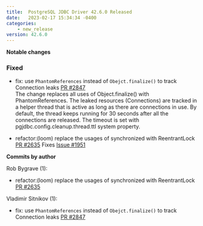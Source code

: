 ```yaml
---
title:  PostgreSQL JDBC Driver 42.6.0 Released
date:   2023-02-17 15:34:34 -0400
categories:
    - new_release
version: 42.6.0
---
```

**Notable changes**


### Fixed
* fix: use `PhantomReferences` instead of `Obejct.finalize()` to track Connection leaks [PR #2847](https://github.com/pgjdbc/pgjdbc/pull/2847)\
    The change replaces all uses of Object.finalize() with PhantomReferences.
    The leaked resources (Connections) are tracked in a helper thread that is active as long as
    there are connections in use. By default, the thread keeps running for 30 seconds after all
    the connections are released. The timeout is set with pgjdbc.config.cleanup.thread.ttl system property.

* refactor:(loom) replace the usages of synchronized with ReentrantLock [PR #2635](https://github.com/pgjdbc/pgjdbc/pull/2635)
    Fixes [Issue #1951](https://github.com/pgjdbc/pgjdbc/issues/1951)



<!--more-->

**Commits by author**

Rob Bygrave (1):
* refactor:(loom) replace the usages of synchronized with ReentrantLock [PR #2635](https://github.com/pgjdbc/pgjdbc/pull/2635)

Vladimir Sitnikov (1):
* fix: use `PhantomReferences` instead of `Obejct.finalize()` to track Connection leaks [PR #2847](https://github.com/pgjdbc/pgjdbc/pull/2847)   

